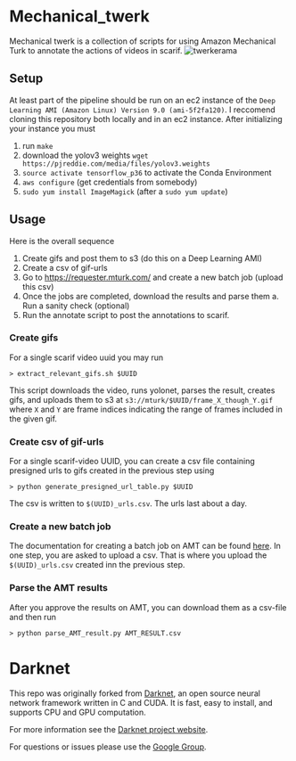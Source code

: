 # Mechanical_twerk #
Mechanical twerk is a collection of scripts for using Amazon Mechanical Turk to annotate the actions of videos in scarif.
![twerkerama](http://cdn.smosh.com/wp-content/uploads/ftpuploads/bloguploads/0913/nerdy-twerking-futurama.gif)

## Setup ##
At least part of the pipeline should be run on an ec2 instance of the `Deep Learning AMI (Amazon Linux) Version 9.0 (ami-5f2fa120)`. I reccomend cloning this repository both locally and in an ec2 instance. After initializing your instance you must
  1. run `make`
  2. download the yolov3 weights `wget https://pjreddie.com/media/files/yolov3.weights`
  2. `source activate tensorflow_p36` to activate the Conda Environment
  3. `aws configure` (get credentials from somebody)
  4. `sudo yum install ImageMagick` (after a `sudo yum update`)

## Usage ##
Here is the overall sequence
  1. Create gifs and post them to s3 (do this on a Deep Learning AMI)
  2. Create a csv of gif-urls
  3. Go to https://requester.mturk.com/ and create a new batch job (upload this csv)
  4. Once the jobs are completed, download the results and parse them
    a. Run a sanity check (optional)
  5. Run the annotate script to post the annotations to scarif.

### Create gifs ###
For a single scarif video uuid you may run
```shell
> extract_relevant_gifs.sh $UUID
```
This script downloads the video, runs yolonet, parses the result, creates gifs, and uploads them to s3 at `s3://mturk/$UUID/frame_X_though_Y.gif` where `X` and `Y` are frame indices indicating the range of frames included in the given gif.

### Create csv of gif-urls ###
For a single scarif-video UUID, you can create a csv file containing presigned urls to gifs created in the previous step using
```shell
> python generate_presigned_url_table.py $UUID
```
The csv is written to `$(UUID)_urls.csv`. The urls last about a day.

### Create a new batch job ###
The documentation for creating a batch job on AMT can be found [here](https://console.aws.amazon.com/console/home). In one step, you are asked to upload a csv.  That is where you upload the `$(UUID)_urls.csv` created inn the previous step.

### Parse the AMT results ###
After you approve the results on AMT, you can download them as a csv-file and then run
```shell
> python parse_AMT_result.py AMT_RESULT.csv
```

# Darknet #
This repo was originally forked from [Darknet](https://github.com/pjreddie/darknet), an open source neural network framework written in C and CUDA. It is fast, easy to install, and supports CPU and GPU computation.

For more information see the [Darknet project website](http://pjreddie.com/darknet).

For questions or issues please use the [Google Group](https://groups.google.com/forum/#!forum/darknet).
